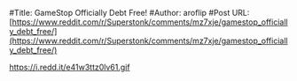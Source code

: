 #Title: GameStop Officially Debt Free!
#Author: aroflip
#Post URL: [https://www.reddit.com/r/Superstonk/comments/mz7xje/gamestop_officially_debt_free/](https://www.reddit.com/r/Superstonk/comments/mz7xje/gamestop_officially_debt_free/)


https://i.redd.it/e41w3ttz0lv61.gif